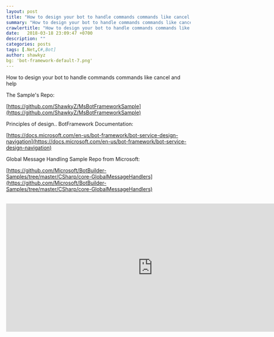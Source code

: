 ```yaml
---
layout: post
title: "How to design your bot to handle commands commands like cancel and help"
summary: "How to design your bot to handle commands commands like cancel and help"
crawlertitle: "How to design your bot to handle commands commands like cancel and help"
date:   2018-03-18 23:09:47 +0700
description: ""
categories: posts
tags: [.Net,C#,Bot]
author: shawkyz
bg: 'bot-framework-default-7.png'
---
```

How to design your bot to handle commands commands like cancel and help 


The Sample's Repo: 

[https://github.com/ShawkyZ/MsBotFrameworkSample](https://github.com/ShawkyZ/MsBotFrameworkSample)

Principles of design.. BotFramework Documentation: 

[https://docs.microsoft.com/en-us/bot-framework/bot-service-design-navigation](https://docs.microsoft.com/en-us/bot-framework/bot-service-design-navigation)

Global Message Handling Sample Repo from Microsoft: 

[https://github.com/Microsoft/BotBuilder-Samples/tree/master/CSharp/core-GlobalMessageHandlers](https://github.com/Microsoft/BotBuilder-Samples/tree/master/CSharp/core-GlobalMessageHandlers)

<br />
 <iframe src="https://www.facebook.com/plugins/video.php?href=https%3A%2F%2Fwww.facebook.com%2FShawkyz1%2Fvideos%2F10213459809982427%2F&width=800&show_text=false&appId=312241548925621&height=350" width="800" height="350" style="border:none;overflow:hidden" scrolling="no" frameborder="0" allowTransparency="true"></iframe>

 <br />
